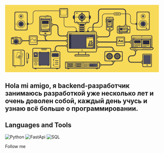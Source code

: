 [![Header](https://github.com/FoxSweets/foxsweets/blob/main/assets/profile.gif)](https://www.youtube.com/@FoxSweets)

## Hola mi amigo, я backend-разработчик занимаюсь разработкой уже несколько лет и очень доволен собой, каждый день учусь и узнаю всё больше о программировании.

## Languages and Tools
![Python](https://img.shields.io/badge/-Python-000000?style=for-the-badge&logo=Python&logoColor=0074be)
![FastApi](https://img.shields.io/badge/-FastApi-000000?style=for-the-badge&logo=FastApi&logoColor=038f83)
![SQL](https://img.shields.io/badge/-SQL-000000?style=for-the-badge&logo=PostgreSQL&logoColor=50d3d7)

Follow me
